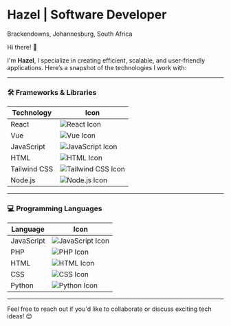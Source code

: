 # Hazel | Software Developer  
Brackendowns, Johannesburg, South Africa  

Hi there! 👋

I'm **Hazel**, I specialize in creating efficient, scalable, and user-friendly applications. Here’s a snapshot of the technologies I work with:

---

### 🛠️ Frameworks & Libraries

| Technology     | Icon                                    |
|----------------|-----------------------------------------|
| React          | ![React Icon](https://cdn.jsdelivr.net/npm/simple-icons@v5/icons/react.svg)   |
| Vue            | ![Vue Icon](https://cdn.jsdelivr.net/npm/simple-icons@v5/icons/vue-dot-js.svg) |
| JavaScript     | ![JavaScript Icon](https://cdn.jsdelivr.net/npm/simple-icons@v5/icons/javascript.svg) |
| HTML           | ![HTML Icon](https://cdn.jsdelivr.net/npm/simple-icons@v5/icons/html5.svg)    |
| Tailwind CSS   | ![Tailwind CSS Icon](https://cdn.jsdelivr.net/npm/simple-icons@v5/icons/tailwindcss.svg) |
| Node.js        | ![Node.js Icon](https://cdn.jsdelivr.net/npm/simple-icons@v5/icons/node-dot-js.svg) |


---

### 💻 Programming Languages

| Language       | Icon                                    |
|----------------|-----------------------------------------|
| JavaScript     | ![JavaScript Icon](https://cdn.jsdelivr.net/npm/simple-icons@v5/icons/javascript.svg) |
| PHP            | ![PHP Icon](https://cdn.jsdelivr.net/npm/simple-icons@v5/icons/php.svg)       |
| HTML           | ![HTML Icon](https://cdn.jsdelivr.net/npm/simple-icons@v5/icons/html5.svg)    |
| CSS            | ![CSS Icon](https://cdn.jsdelivr.net/npm/simple-icons@v5/icons/css3.svg)      |
| Python         | ![Python Icon](https://cdn.jsdelivr.net/npm/simple-icons@v5/icons/python.svg) |

---

Feel free to reach out if you'd like to collaborate or discuss exciting tech ideas! 😊

